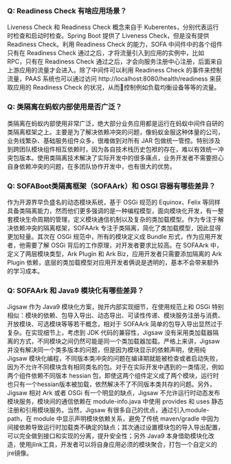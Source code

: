### Q: Readiness Check 有啥应用场景？

Liveness Check 和 Readiness Check 概念来自于 Kuberentes，分别代表运行时检查和启动时检查。Spring Boot 提供了 Liveness Check，但是没有提供 Readiness Check。利用 Readiness Check 的能力，SOFA 中间件中的各个组件只有在 Readiness Check 通过之后，才将流量引入到应用的实例中，比如 RPC，只有在 Readiness Check 通过之后，才会向服务注册中心注册，后面来自上游应用的流量才会进入。除了中间件可以利用 Readiness Check 的事件来控制流量，PAAS 系统也可以通过访问 http://localhost:8080/health/readiness 来获取应用的 Readiness Check 的状况，从而控制例如负载均衡设备等等的流量。

### Q: 类隔离在蚂蚁内部使用是否广泛？

类隔离在蚂蚁内部使用非常广泛，绝大部分业务应用都是运行在蚂蚁中间件自研的类隔离框架之上。主要是为了解决依赖冲突的问题，像蚂蚁金服这种体量的公司，业务线繁杂、基础服务组件众多，很难做到对所有 JAR 包做统一管控。特别涉及到跨团队模块组件相互依赖时，因为各自技术栈历史包袱的存在，难以有效统一冲突包版本。使用类隔离技术解决了实际开发中的很多痛点，业务开发者不需要担心自身依赖冲突的问题，在多团队协作开发中，也有很大的优势。

### Q: SOFABoot类隔离框架（SOFAArk）和 OSGI 容器有哪些差异？

作为开源界早负盛名的动态模块系统，基于 OSGi 规范的 Equinox、Felix 等同样具备类隔离能力，然而他们更多强调的是一种编程模型，面向模块化开发，有一整套模块生命周期的管理，定义模块通信机制以及复杂的类加载模型。作为专注于解决依赖冲突的隔离框架，SOFAArk 专注于类隔离，简化了类加载模型，因此显得更加轻量。其次在 OSGi 规范中，所有的模块定义成 Bundle 形式，作为应用开发者，他需要了解 OSGi 背后的工作原理，对开发者要求比较高。在 SOFAArk 中，定义了两层模块类型，Ark Plugin 和 Ark Biz，应用开发者只需要添加隔离的 Ark Plugin 依赖，底层的类加载模型对应用开发者俩说是透明的，基本不会带来额外的学习成本。

### Q: SOFAArk 和 Java9 模块化有哪些差异？
Jigsaw 作为 Java9 模块化方案，抛开内部实现细节，在使用规范上和 OSGi 特别相似：模块的依赖、包导入导出、动态导出、可读性传递、模块服务注册与消费、开放模块、可选模块等等若干概念，相对于 SOFAArk 简单的包导入导出显然过于复杂。在实现细节上，考虑到 JDK 代码的兼容性，Jigsaw 没有采用类加载器隔离的方式，不同模块之间仍然可能是同一个类加载器加载。严格上来讲，Jigsaw 并没有解决同一个类多版本的问题，但是因为模块显示的依赖声明，使用纯 Jigsaw 模块化编程，不同版本类冲突的问题在编译期就能被检查或者启动失败，因为不允许不同模块含有相同类名的包。对于在实际开发中遇到的一类情况，例如两个组件依赖不同版本 hessian 包，即使这两个组件定义成了两个模块，运行时也只有一个hessian版本被加载，依然解决不了不同版本类共存的问题。另外，Jigsaw 相对 Ark 或者 OSGi 有一个明显的缺点，Jigsaw 不允许运行时动态发布模块服务，模块间的通信依赖在 module-info.java 中使用 provides 和 uses 静态注册和引用模块服务。当然，Jigsaw 有很多自己的优点，通过引入module-path，在 module 中显示声明模块依赖关系，避免了传统 maven/gradle 中因为间接依赖导致运行时加载类不确定的缺点；其次通过设置模块包的导入导出配置，可以完全做到接口和实现的分离，提升安全性；另外 Java9 本身借助模块化改造，使用jlink工具，开发者可以将自身应用必须的模块聚合，打包一个自定义的jre镜像。